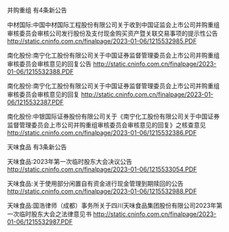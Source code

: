 并购重组 有4条新公告 

中材国际:中国中材国际工程股份有限公司关于收到中国证监会上市公司并购重组审核委员会审核公司发行股份及支付现金购买资产暨关联交易事项的提示性公告 http://static.cninfo.com.cn/finalpage/2023-01-06/1215532985.PDF 

南化股份:南宁化工股份有限公司关于中国证券监督管理委员会上市公司并购重组审核委员会审核意见的回复公告 http://static.cninfo.com.cn/finalpage/2023-01-06/1215532388.PDF 

南化股份:南宁化工股份有限公司关于中国证券监督管理委员会上市公司并购重组审核委员会审核意见的回复 http://static.cninfo.com.cn/finalpage/2023-01-06/1215532387.PDF 

南化股份:中银国际证券股份有限公司关于《南宁化工股份有限公司关于中国证券监督管理委员会上市公司并购重组审核委员会审核意见的回复》之核查意见 http://static.cninfo.com.cn/finalpage/2023-01-06/1215532386.PDF 

天味食品 有3条新公告 

天味食品:2023年第一次临时股东大会决议公告 http://static.cninfo.com.cn/finalpage/2023-01-06/1215533054.PDF 

天味食品:关于使用部分闲置自有资金进行现金管理到期赎回的公告 http://static.cninfo.com.cn/finalpage/2023-01-06/1215532988.PDF 

天味食品:国浩律师（成都）事务所关于四川天味食品集团股份有限公司2023年第一次临时股东大会之法律意见书 http://static.cninfo.com.cn/finalpage/2023-01-06/1215532987.PDF 

